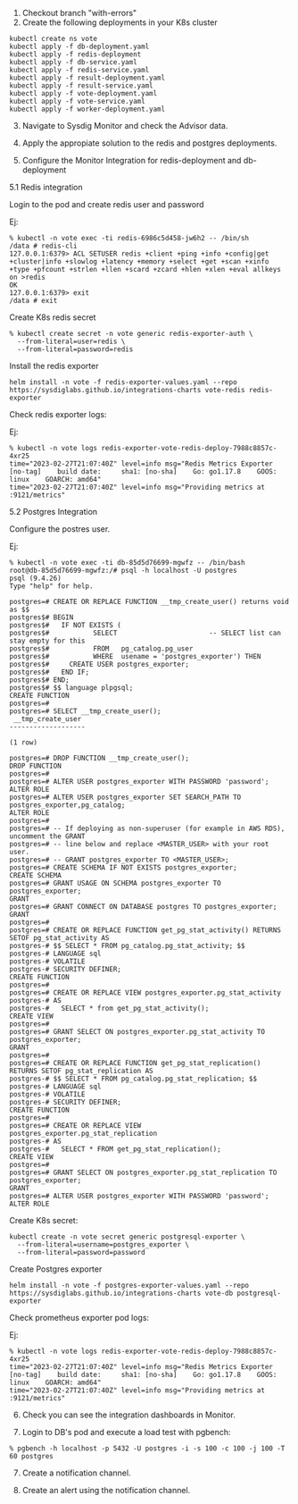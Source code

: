 1. Checkout branch "with-errors"
2. Create the following deployments in your K8s cluster

```
kubectl create ns vote
kubectl apply -f db-deployment.yaml
kubectl apply -f redis-deployment
kubectl apply -f db-service.yaml
kubectl apply -f redis-service.yaml
kubectl apply -f result-deployment.yaml
kubectl apply -f result-service.yaml
kubectl apply -f vote-deployment.yaml
kubectl apply -f vote-service.yaml
kubectl apply -f worker-deployment.yaml
```

3. Navigate to Sysdig Monitor and check the Advisor data.

4. Apply the appropiate solution to the redis and postgres deployments.

5. Configure the Monitor Integration for redis-deployment and db-deployment

5.1 Redis integration

Login to the pod and create redis user and password 

Ej:
```
% kubectl -n vote exec -ti redis-6986c5d458-jw6h2 -- /bin/sh
/data # redis-cli
127.0.0.1:6379> ACL SETUSER redis +client +ping +info +config|get +cluster|info +slowlog +latency +memory +select +get +scan +xinfo +type +pfcount +strlen +llen +scard +zcard +hlen +xlen +eval allkeys on >redis
OK
127.0.0.1:6379> exit
/data # exit
```

Create K8s redis secret
```
% kubectl create secret -n vote generic redis-exporter-auth \
  --from-literal=user=redis \
  --from-literal=password=redis
```

Install the redis exporter

```
helm install -n vote -f redis-exporter-values.yaml --repo https://sysdiglabs.github.io/integrations-charts vote-redis redis-exporter
```

Check redis exporter logs:

Ej:
```
% kubectl -n vote logs redis-exporter-vote-redis-deploy-7988c8857c-4xr25
time="2023-02-27T21:07:40Z" level=info msg="Redis Metrics Exporter [no-tag]    build date:     sha1: [no-sha]    Go: go1.17.8    GOOS: linux    GOARCH: amd64"
time="2023-02-27T21:07:40Z" level=info msg="Providing metrics at :9121/metrics"
```

5.2 Postgres Integration

Configure the postres user.

Ej:

```
% kubectl -n vote exec -ti db-85d5d76699-mgwfz -- /bin/bash
root@db-85d5d76699-mgwfz:/# psql -h localhost -U postgres 
psql (9.4.26)
Type "help" for help.

postgres=# CREATE OR REPLACE FUNCTION __tmp_create_user() returns void as $$
postgres$# BEGIN
postgres$#   IF NOT EXISTS (
postgres$#           SELECT                       -- SELECT list can stay empty for this
postgres$#           FROM   pg_catalog.pg_user
postgres$#           WHERE  usename = 'postgres_exporter') THEN
postgres$#     CREATE USER postgres_exporter;
postgres$#   END IF;
postgres$# END;
postgres$# $$ language plpgsql;
CREATE FUNCTION
postgres=# 
postgres=# SELECT __tmp_create_user();
 __tmp_create_user 
-------------------
 
(1 row)

postgres=# DROP FUNCTION __tmp_create_user();
DROP FUNCTION
postgres=# 
postgres=# ALTER USER postgres_exporter WITH PASSWORD 'password';
ALTER ROLE
postgres=# ALTER USER postgres_exporter SET SEARCH_PATH TO postgres_exporter,pg_catalog;
ALTER ROLE
postgres=# 
postgres=# -- If deploying as non-superuser (for example in AWS RDS), uncomment the GRANT
postgres=# -- line below and replace <MASTER_USER> with your root user.
postgres=# -- GRANT postgres_exporter TO <MASTER_USER>;
postgres=# CREATE SCHEMA IF NOT EXISTS postgres_exporter;
CREATE SCHEMA
postgres=# GRANT USAGE ON SCHEMA postgres_exporter TO postgres_exporter;
GRANT
postgres=# GRANT CONNECT ON DATABASE postgres TO postgres_exporter;
GRANT
postgres=# 
postgres=# CREATE OR REPLACE FUNCTION get_pg_stat_activity() RETURNS SETOF pg_stat_activity AS
postgres-# $$ SELECT * FROM pg_catalog.pg_stat_activity; $$
postgres-# LANGUAGE sql
postgres-# VOLATILE
postgres-# SECURITY DEFINER;
CREATE FUNCTION
postgres=# 
postgres=# CREATE OR REPLACE VIEW postgres_exporter.pg_stat_activity
postgres-# AS
postgres-#   SELECT * from get_pg_stat_activity();
CREATE VIEW
postgres=# 
postgres=# GRANT SELECT ON postgres_exporter.pg_stat_activity TO postgres_exporter;
GRANT
postgres=# 
postgres=# CREATE OR REPLACE FUNCTION get_pg_stat_replication() RETURNS SETOF pg_stat_replication AS
postgres-# $$ SELECT * FROM pg_catalog.pg_stat_replication; $$
postgres-# LANGUAGE sql
postgres-# VOLATILE
postgres-# SECURITY DEFINER;
CREATE FUNCTION
postgres=# 
postgres=# CREATE OR REPLACE VIEW postgres_exporter.pg_stat_replication
postgres-# AS
postgres-#   SELECT * FROM get_pg_stat_replication();
CREATE VIEW
postgres=# 
postgres=# GRANT SELECT ON postgres_exporter.pg_stat_replication TO postgres_exporter;
GRANT
postgres=# ALTER USER postgres_exporter WITH PASSWORD 'password';
ALTER ROLE
```

Create K8s secret:

```
kubectl create -n vote secret generic postgresql-exporter \
  --from-literal=username=postgres_exporter \
  --from-literal=password=password

```

Create Postgres exporter

```
helm install -n vote -f postgres-exporter-values.yaml --repo https://sysdiglabs.github.io/integrations-charts vote-db postgresql-exporter
```

Check prometheus exporter pod logs:

Ej:
```
% kubectl -n vote logs redis-exporter-vote-redis-deploy-7988c8857c-4xr25
time="2023-02-27T21:07:40Z" level=info msg="Redis Metrics Exporter [no-tag]    build date:     sha1: [no-sha]    Go: go1.17.8    GOOS: linux    GOARCH: amd64"
time="2023-02-27T21:07:40Z" level=info msg="Providing metrics at :9121/metrics"
```

6. Check you can see the integration dashboards in Monitor.

7. Login to DB's pod and execute a load test with pgbench:

```
% pgbench -h localhost -p 5432 -U postgres -i -s 100 -c 100 -j 100 -T 60 postgres
```

7. Create a notification channel.

8. Create an alert using the notification channel. 




